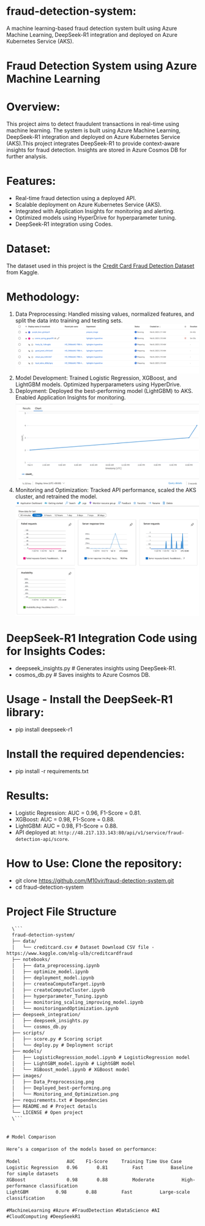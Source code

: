 # fraud-detection-system:
A machine learning-based fraud detection system built using Azure Machine Learning, DeepSeek-R1 integration and deployed on Azure Kubernetes Service (AKS).

# Fraud Detection System using Azure Machine Learning

# Overview:
This project aims to detect fraudulent transactions in real-time using machine learning. The system is built using Azure Machine Learning, DeepSeek-R1 integration and deployed on Azure Kubernetes Service (AKS).This project integrates DeepSeek-R1 to provide context-aware insights for fraud detection. Insights are stored in Azure Cosmos DB for further analysis.

# Features:
-  Real-time fraud detection using a deployed API.
-  Scalable deployment on Azure Kubernetes Service (AKS).
-  Integrated with Application Insights for monitoring and alerting.
-  Optimized models using HyperDrive for hyperparameter tuning.
-  DeepSeek-R1 integration using Codes.

# Dataset:
The dataset used in this project is the [Credit Card Fraud Detection Dataset](https://www.kaggle.com/mlg-ulb/creditcardfraud) from Kaggle.

# Methodology:
1. Data Preprocessing: Handled missing values, normalized features, and split the data into training and testing sets.
![Screenshot of the project](images/Data_Preprocessing.png)
2. Model Development: Trained Logistic Regression, XGBoost, and LightGBM models. Optimized hyperparameters using HyperDrive.
3. Deployment: Deployed the best-performing model (LightGBM) to AKS. Enabled Application Insights for monitoring.
![Screenshot of the project](images/Deployed_best-performing.png)
4. Monitoring and Optimization: Tracked API performance, scaled the AKS cluster, and retrained the model.
![Screenshot of the project](images/Monitoring_and_Optimization.png)

# DeepSeek-R1 Integration Code using for Insights Codes:
-  deepseek_insights.py      # Generates insights using DeepSeek-R1.
-  cosmos_db.py              # Saves insights to Azure Cosmos DB.

# Usage - Install the DeepSeek-R1 library:
-  pip install deepseek-r1

# Install the required dependencies:
-  pip install -r requirements.txt

# Results:
-  Logistic Regression: AUC = 0.96, F1-Score = 0.81.
-  XGBoost: AUC = 0.98, F1-Score = 0.88.
-  LightGBM: AUC = 0.98, F1-Score = 0.88.
-  API deployed at: `http://48.217.133.143:80/api/v1/service/fraud-detection-api/score`.

# How to Use: Clone the repository:
-  git clone https://github.com/M10vir/fraud-detection-system.git
-  cd fraud-detection-system

# Project File Structure
 ```plaintext
   \```
   fraud-detection-system/
   ├── data/
   │   └── creditcard.csv # Dataset Download CSV file - https://www.kaggle.com/mlg-ulb/creditcardfraud
   ├── notebooks/
   │   ├── data_preprocessing.ipynb
   │   ├── optimize_model.ipynb
   │   ├── deployment_model.ipynb
   │   ├── createaComputeTarget.ipynb
   │   ├── createComputeCluster.ipynb
   │   ├── hyperparameter_Tuning.ipynb
   │   ├── monitoring_scaling_improving_model.ipynb
   │   └── monitoringandOptimization.ipynb
   ├── deepseek_integration/
   │   ├── deepseek_insights.py
   │   └── cosmos_db.py
   ├── scripts/
   │   ├── score.py # Scoring script
   │   └── deploy.py # Deployment script
   ├── models/
   │   ├── LogisticRegression_model.ipynb # LogisticRegression model
   │   ├── LightGBM_model.ipynb # LightGBM model
   │   └── XGBoost_model.ipynb # XGBoost model
   ├── images/
   │   ├── Data_Preprocessing.png
   │   ├── Deployed_best-performing.png
   │   └── Monitoring_and_Optimization.png
   ├── requirements.txt # Dependencies
   ├── README.md # Project details
   └── LICENSE # Open project
   \```


# Model Comparison

Here’s a comparison of the models based on performance:

Model	              AUC	 F1-Score     Training Time	Use Case
Logistic Regression   0.96       0.81	      Fast	        Baseline for simple datasets
XGBoost	              0.98       0.88	      Moderate	        High-performance classification
LightGBM	      0.98       0.88	      Fast	        Large-scale classification

#MachineLearning #Azure #FraudDetection #DataScience #AI #CloudComputing #DeepSeekR1
